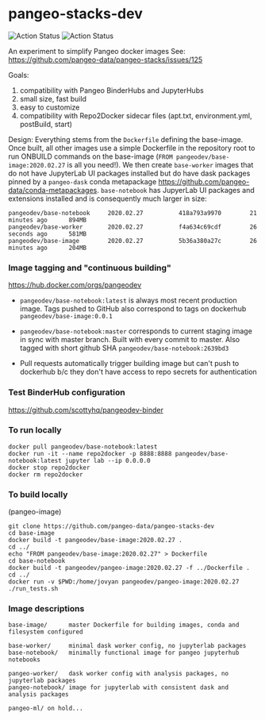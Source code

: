 # pangeo-stacks-dev

![Action Status](https://github.com/pangeo-data/pangeo-stacks-dev/workflows/Staging/badge.svg) ![Action Status](https://github.com/pangeo-data/pangeo-stacks-dev/workflows/Production/badge.svg)

An experiment to simplify Pangeo docker images
See: https://github.com/pangeo-data/pangeo-stacks/issues/125

Goals:
1) compatibility with Pangeo BinderHubs and JupyterHubs
2) small size, fast build
3) easy to customize
4) compatibility with Repo2Docker sidecar files (apt.txt, environment.yml, postBuild, start)

Design:
Everything stems from the `Dockerfile` defining the base-image. Once built, all other images use a simple Dockerfile in the repository root to run ONBUILD commands on the base-image (`FROM pangeodev/base-image:2020.02.27` is all you need!). We then create `base-worker` images that do not have JupyterLab UI packages installed but do have dask packages pinned by a `pangeo-dask` conda metapackage https://github.com/pangeo-data/conda-metapackages. `base-notebook` has JupyerLab UI packages and extensions installed and is consequently much larger in size:
```
pangeodev/base-notebook     2020.02.27          418a793a9970        21 minutes ago      894MB
pangeodev/base-worker       2020.02.27          f4a634c69cdf        26 seconds ago      581MB
pangeodev/base-image        2020.02.27          5b36a380a27c        26 minutes ago      204MB
```


### Image tagging and "continuous building"
https://hub.docker.com/orgs/pangeodev

* `pangeodev/base-notebook:latest` is always most recent production image. Tags pushed to GitHub also correspond to tags on dockerhub `pangeodev/base-image:0.0.1`

* `pangeodev/base-notebook:master` corresponds to current staging image in sync with master branch. Built with every commit to master. Also tagged with short github SHA `pangeodev/base-notebook:2639bd3`

* Pull requests automatically trigger building image but can't push to dockerhub b/c they don't have access to repo secrets for authentication

### Test BinderHub configuration
https://github.com/scottyhq/pangeodev-binder

### To run locally
```
docker pull pangeodev/base-notebook:latest
docker run -it --name repo2docker -p 8888:8888 pangeodev/base-notebook:latest jupyter lab --ip 0.0.0.0
docker stop repo2docker
docker rm repo2docker
```

### To build locally
(pangeo-image)
```
git clone https://github.com/pangeo-data/pangeo-stacks-dev
cd base-image
docker build -t pangeodev/base-image:2020.02.27 .
cd ../
echo "FROM pangeodev/base-image:2020.02.27" > Dockerfile
cd base-notebook
docker build -t pangeodev/pangeo-image:2020.02.27 -f ../Dockerfile .
cd ../
docker run -v $PWD:/home/jovyan pangeodev/pangeo-image:2020.02.27 ./run_tests.sh
```


### Image descriptions
```
base-image/      master Dockerfile for building images, conda and filesystem configured

base-worker/     minimal dask worker config, no jupyterlab packages
base-notebook/   minimally functional image for pangeo jupyterhub notebooks

pangeo-worker/   dask worker config with analysis packages, no jupyterlab packages
pangeo-notebook/ image for jupyterlab with consistent dask and analysis packages

pangeo-ml/ on hold...
```
